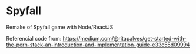 # Spyfall
Remake of Spyfall game with Node/ReactJS

Referencial code from: https://medium.com/@ritapalves/get-started-with-the-pern-stack-an-introduction-and-implementation-guide-e33c55d09994